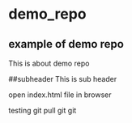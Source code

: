 # demo_repo

## example of demo repo

This is about demo repo

##subheader
This is sub header

open index.html file in browser

testing git pull git git
